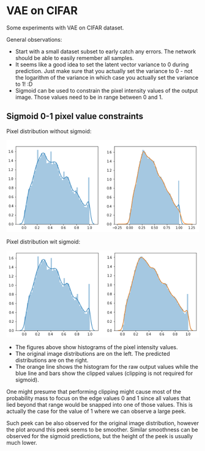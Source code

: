 VAE on CIFAR
============

Some experiments with VAE on CIFAR dataset.

General observations:

- Start with a small dataset subset to early catch any errors. The network should be able to easily remember all samples.
- It seems like a good idea to set the latent vector variance to 0 during prediction. Just make sure that you actually set the variance to 0 - not the logarithm of the variance in which case you actually set the variance to 1! :D
- Sigmoid can be used to constrain the pixel intensity values of the output image. Those values need to be in range between 0 and 1.

Sigmoid 0-1 pixel value constraints
-----------------------------------

Pixel distribution without sigmoid:

![Pixel distribution without sigmoid](res/no_sigmoid_pixel_dist.png)

Pixel distribution wit sigmoid:

![Pixel distribution without sigmoid](res/sigmoid_pixel_dist.png)

- The figures above show histograms of the pixel intensity values.
- The original image distributions are on the left. The predicted distributions are on the right.
- The orange line shows the histogram for the raw output values while the blue line and bars show the clipped values (clipping is not required for sigmoid).

One might presume that performing clipping might cause most of the probability mass to focus on the edge values 0 and 1 since all values that lied beyond that range would be snapped into one of those values. This is actually the case for the value of 1 where we can observe a large peek.

Such peek can be also observed for the original image distribution, however the plot around this peek seems to be smoother. Similar smoothness can be observed for the sigmoid predictions, but the height of the peek is usually much lower.
